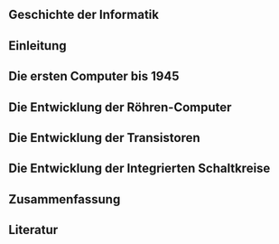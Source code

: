 ## Geschichte der Informatik    

## Einleitung

## Die ersten Computer bis 1945

## Die Entwicklung der Röhren-Computer

## Die Entwicklung der Transistoren

## Die Entwicklung der Integrierten Schaltkreise

## Zusammenfassung

## Literatur